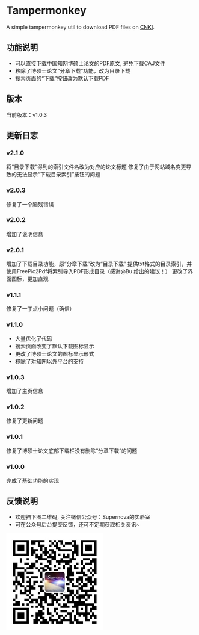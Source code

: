 # Tampermonkey
A simple tampermonkey util to download PDF files on [CNKI](www.cnki.net).

## 功能说明

- 可以直接下载中国知网博硕士论文的PDF原文, 避免下载CAJ文件
- 移除了博硕士论文“分章下载”功能，改为目录下载
- 搜索页面的“下载”按钮改为默认下载PDF

## 版本

当前版本：v1.0.3

## 更新日志

### v2.1.0
将“目录下载”得到的索引文件名改为对应的论文标题
修复了由于网站域名变更导致的无法显示“下载目录索引”按钮的问题

### v2.0.3
修复了一个脑残错误

### v2.0.2
增加了说明信息

### v2.0.1
增加了下载目录功能，原“分章下载”改为“目录下载”
提供txt格式的目录索引，并使用FreePic2Pdf将索引导入PDF形成目录（感谢@Bu 给出的建议！）
更改了界面图标，更加直观

### v1.1.1
修复了一丁点小问题（确信）

### v1.1.0
- 大量优化了代码
- 搜索页面改变了默认下载图标显示
- 更改了博硕士论文的图标显示形式
- 移除了对知网以外平台的支持

### v1.0.3
增加了主页信息

### v1.0.2
修复了更新问题

### v1.0.1
修复了博硕士论文底部下载栏没有删除“分章下载”的问题

### v1.0.0
完成了基础功能的实现

## 反馈说明

- 欢迎扫下图二维码, 关注微信公众号：Supernova的实验室
- 可在公众号后台提交反馈，还可不定期获取相关资讯~

![](images/qrcode_for_gh_ae9a9c4a8f7c_258.jpg)
